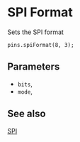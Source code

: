 # SPI Format

Sets the SPI format

```sig
pins.spiFormat(8, 3);
```

## Parameters

* ``bits``, 
* ``mode``,

## See also

[SPI](https://developer.mbed.org/handbook/SPI)

